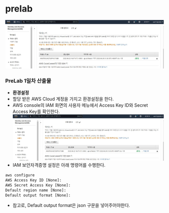 # prelab
![image](https://github.com/Kim-sehee/prelab/blob/cf47fa3ddf98742cc043557da54978ee993e7200/accesskey_setting.JPG)

### PreLab 1일차 산출물 ###

- **환경설정**
- 할당 받은 AWS Cloud 계정을 가지고 환경설정을 한다.
- AWS console의 IAM 화면의 사용자 메뉴에서 Access Key ID와 Secret Access Key를 확인한다.
![image](https://github.com/Kim-sehee/prelab/blob/cf47fa3ddf98742cc043557da54978ee993e7200/accesskey_setting.JPG)
- IAM 보안자격증명 설정은 아래 명령어를 수행한다.
```
aws configure
AWS Access Key ID [None]:
AWS Secret Access Key [None]:
Default region name [None]: 
Default output format [None]:
```
- 참고로, Default output format은 json 구문을 넣어주어야한다.
